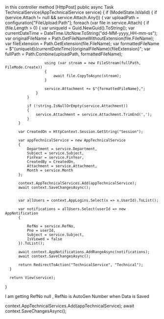 in this controller method 
  [HttpPost]
  public async Task<IActionResult> TechnicalService(AppTechnicalService service)
  {
      if (ModelState.IsValid)
      {
          if (service.Attach != null && service.Attach.Any())
          {
              var uploadPath = configuration["FileUpload:Path"];
              foreach (var file in service.Attach)
              {
                  if (file.Length > 0)
                  {
                      var uniqueId = Guid.NewGuid().ToString();
                      var currentDateTime = DateTime.UtcNow.ToString("dd-MM-yyyy_HH-mm-ss");
                      var originalFileName = Path.GetFileNameWithoutExtension(file.FileName);
                      var fileExtension = Path.GetExtension(file.FileName);
                      var formattedFileName = $"{uniqueId}_{currentDateTime}_{originalFileName}{fileExtension}";
                      var fullPath = Path.Combine(uploadPath, formattedFileName);

                      using (var stream = new FileStream(fullPath, FileMode.Create))
                      {
                          await file.CopyToAsync(stream);
                      }

                      service.Attachment += $"{formattedFileName},";
                  }
              }

              if (!string.IsNullOrEmpty(service.Attachment))
              {
                  service.Attachment = service.Attachment.TrimEnd(',');
              }
          }

          var CreatedOn = HttpContext.Session.GetString("Session");

          var appTechnicalService = new AppTechnicalService
          {
              Department = service.Department,
              Subject = service.Subject,
              FinYear = service.FinYear,
              CreatedBy = CreatedOn,
              Attachment = service.Attachment,
              Month = service.Month
          };

          context.AppTechnicalServices.Add(appTechnicalService);
          await context.SaveChangesAsync();

         
          var allUsers = context.AppLogins.Select(x => x.UserId).ToList();

          var notifications = allUsers.Select(userId => new AppNotification
          {
             
              RefNo = service.RefNo, 
              Pno = userId,  
              Subject = service.Subject,
              IsViewed = false
          }).ToList();

          await context.AppNotifications.AddRangeAsync(notifications);
          await context.SaveChangesAsync();

          return RedirectToAction("TechnicalService", "Technical");
      }

      return View(service);
  }


I am getting RefNo null , RefNo is AutoGen Number when Data is Saved 

context.AppTechnicalServices.Add(appTechnicalService);
          await context.SaveChangesAsync();

